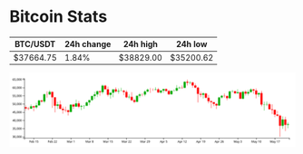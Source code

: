 # Bitcoin Stats

BTC/USDT|24h change|24h high|24h low|
|---|---|---|---|
|$37664.75|1.84%|$38829.00|$35200.62|

<img src="./chart.svg">
